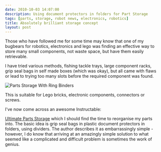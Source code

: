 ```yaml
---
date: 2010-10-03 14:07:00
description: Using document protectors in folders for Part Storage
tags: [parts, storage, robot news, electronics, robotics]
title: Absolutely brilliant storage concept
layout: post
---
```

Those who have followed me for some time may know that one of my bugbears for robotics, electronics and lego was finding an effective way to store many small components, not waste space, but have them easily retrievable.

I have tried various methods, fishing tackle trays, large component racks, grip seal bags in self made boxes (which was okay), but all came with flaws or lead to trying too many slots before the required component was found.

![Parts Storage With Ring Binders](https://content.instructables.com/ORIG/F1C/3NDL/F9T403YG/F1C3NDLF9T403YG.jpg)

This is suitable for Lego bricks, electronic components, connectors or screws.

I've now come across an awesome Instructable:

<a href="http://www.instructables.com/id/Ultimate-Parts-Storage/">Ultimate Parts Storage</a> which I should find the time to reorganise my parts into. The basic idea is grip seal bags in plastic document protectors in folders, using dividers. The author describes it as embarrassingly simple - however, I do know that arriving at an amazingly simple solution to what seemed like a complicated and difficult problem is sometimes the work of genius.
